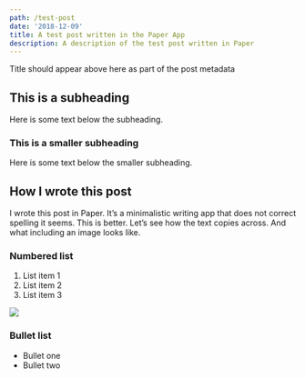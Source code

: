```yaml
---
path: /test-post
date: '2018-12-09'
title: A test post written in the Paper App
description: A description of the test post written in Paper
---
```

Title should appear above here as part of the post metadata

## This is a subheading
Here is some text below the subheading.

### This is a smaller subheading
Here is some text below the smaller subheading.

## How I wrote this post
I wrote this post in Paper. It’s a minimalistic writing app that does not correct spelling it seems. This is better. Let’s see how the text copies across. And what including an image looks like.

### Numbered list
1. List item 1
2. List item 2
3. List item 3

<image src="https://assets.pernod-ricard.com/uk/media_images/test.jpg" />

### Bullet list
- Bullet one
- Bullet two
